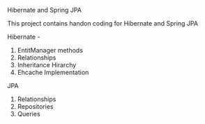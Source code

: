 Hibernate and Spring JPA

This project contains handon coding for Hibernate and Spring JPA

Hibernate -
1. EntitManager methods
2. Relationships
3. Inheritance Hirarchy
4. Ehcache Implementation

JPA
1. Relationships
2. Repositories
3. Queries
